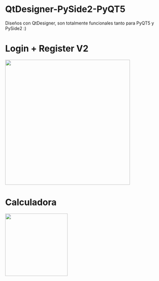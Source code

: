 # QtDesigner-PySide2-PyQT5
Diseños con QtDesigner, son totalmente funcionales tanto para PyQT5 y PySide2 :)
<!DOCTYPE html>
  <head>
    <link rel="stylesheet" href="https://stackpath.bootstrapcdn.com/bootstrap/4.4.1/css/bootstrap.min.css" integrity="sha384-Vkoo8x4CGsO3+Hhxv8T/Q5PaXnHiSgDznyvEWLRDTty2Ej8fUgrwm3Xjt1Q9Ifjh" crossorigin="anonymous">
  </head>
  <p align="center">
    <h1> Login + Register V2</H1>
    <img src="https://i.ibb.co/3yzY700/loginregister.png" width=400>
  </p>

  <p align="center">
    <h1>Calculadora</h1>
    <img src="https://i.ibb.co/JFLB2zX/calculadora.png" width=200>
  </p>
<html>
